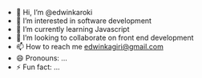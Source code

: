 - 👋 Hi, I’m @edwinkaroki
- 👀 I’m interested in software development
- 🌱 I’m currently learning Javascript
- 💞️ I’m looking to collaborate on front end development
- 📫 How to reach me edwinkagiri@gmail.com
- 😄 Pronouns: ...
- ⚡ Fun fact: ...

<!---
edwinkaroki/edwinkaroki is a ✨ special ✨ repository because its `README.md` (this file) appears on your GitHub profile.
You can click the Preview link to take a look at your changes.
--->
